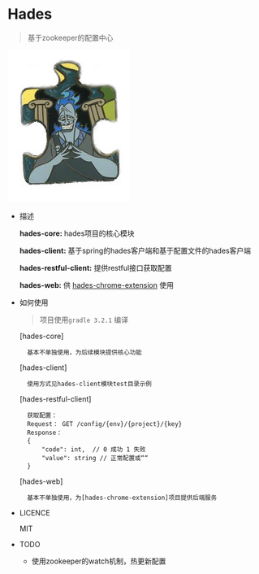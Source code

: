 Hades
====
> 基于zookeeper的配置中心

![](https://raw.githubusercontent.com/zcfrank1st/hades/master/logo/hades.png)
    

* 描述

    **hades-core:** hades项目的核心模块

    **hades-client:** 基于spring的hades客户端和基于配置文件的hades客户端
    
    **hades-restful-client:** 提供restful接口获取配置

    **hades-web:** 供 [hades-chrome-extension](https://github.com/zcfrank1st/hades-chrome-extension) 使用

* 如何使用
    > 项目使用`gradle 3.2.1` 编译
    
    [hades-core]
    
        基本不单独使用，为后续模块提供核心功能
    
    [hades-client]
    
        使用方式见hades-client模块test目录示例
    
    [hades-restful-client]
    
        获取配置：
        Request： GET /config/{env}/{project}/{key}
        Response： 
        {
            "code": int,  // 0 成功 1 失败
            "value": string // 正常配置或““
        }
        
    [hades-web]
    
        基本不单独使用，为[hades-chrome-extension]项目提供后端服务
        
        
    
* LICENCE

    MIT

* TODO

    * 使用zookeeper的watch机制，热更新配置
